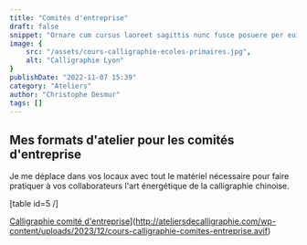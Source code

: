 ```yaml
---
title: "Comités d'entreprise"
draft: false
snippet: "Ornare cum cursus laoreet sagittis nunc fusce posuere per euismod dis vehicula a, semper fames lacus maecenas dictumst pulvinar neque enim non potenti. Torquent hac sociosqu eleifend potenti."
image: {
    src: "/assets/cours-calligraphie-ecoles-primaires.jpg",
    alt: "Calligraphie Lyon"
}
publishDate: "2022-11-07 15:39"
category: "Ateliers"
author: "Christophe Desmur"
tags: []
---
```



## Mes formats d'atelier pour les comités d'entreprise

Je me déplace dans vos locaux avec tout le matériel nécessaire pour faire pratiquer à vos collaborateurs l'art énergétique de la calligraphie chinoise.

\[table id=5 /\]

[Calligraphie comité d'entreprise](cours-calligraphie-comites-entreprise.avif)](http://ateliersdecalligraphie.com/wp-content/uploads/2023/12/cours-calligraphie-comites-entreprise.avif)

